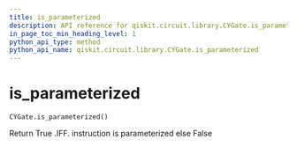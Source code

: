 ```yaml
---
title: is_parameterized
description: API reference for qiskit.circuit.library.CYGate.is_parameterized
in_page_toc_min_heading_level: 1
python_api_type: method
python_api_name: qiskit.circuit.library.CYGate.is_parameterized
---
```


# is\_parameterized

<span id="qiskit.circuit.library.CYGate.is_parameterized" />

`CYGate.is_parameterized()`

Return True .IFF. instruction is parameterized else False

